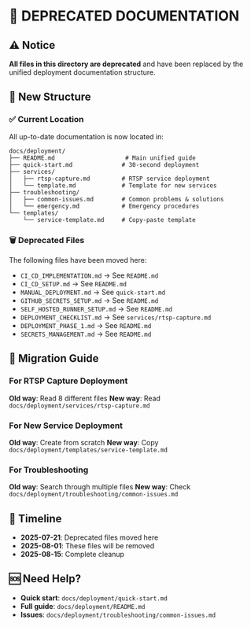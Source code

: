 # 🚨 DEPRECATED DOCUMENTATION

## ⚠️ Notice
**All files in this directory are deprecated** and have been replaced by the unified deployment documentation structure.

## 📁 New Structure

### ✅ Current Location
All up-to-date documentation is now located in:
```
docs/deployment/
├── README.md                    # Main unified guide
├── quick-start.md              # 30-second deployment
├── services/
│   ├── rtsp-capture.md         # RTSP service deployment
│   └── template.md             # Template for new services
├── troubleshooting/
│   ├── common-issues.md        # Common problems & solutions
│   └── emergency.md            # Emergency procedures
└── templates/
    └── service-template.md     # Copy-paste template
```

### 🗑️ Deprecated Files
The following files have been moved here:
- `CI_CD_IMPLEMENTATION.md` → See `README.md`
- `CI_CD_SETUP.md` → See `README.md`
- `MANUAL_DEPLOYMENT.md` → See `quick-start.md`
- `GITHUB_SECRETS_SETUP.md` → See `README.md`
- `SELF_HOSTED_RUNNER_SETUP.md` → See `README.md`
- `DEPLOYMENT_CHECKLIST.md` → See `services/rtsp-capture.md`
- `DEPLOYMENT_PHASE_1.md` → See `README.md`
- `SECRETS_MANAGEMENT.md` → See `README.md`

## 🚀 Migration Guide

### For RTSP Capture Deployment
**Old way**: Read 8 different files
**New way**: Read `docs/deployment/services/rtsp-capture.md`

### For New Service Deployment
**Old way**: Create from scratch
**New way**: Copy `docs/deployment/templates/service-template.md`

### For Troubleshooting
**Old way**: Search through multiple files
**New way**: Check `docs/deployment/troubleshooting/common-issues.md`

## 📅 Timeline
- **2025-07-21**: Deprecated files moved here
- **2025-08-01**: These files will be removed
- **2025-08-15**: Complete cleanup

## 🆘 Need Help?
- **Quick start**: `docs/deployment/quick-start.md`
- **Full guide**: `docs/deployment/README.md`
- **Issues**: `docs/deployment/troubleshooting/common-issues.md`
